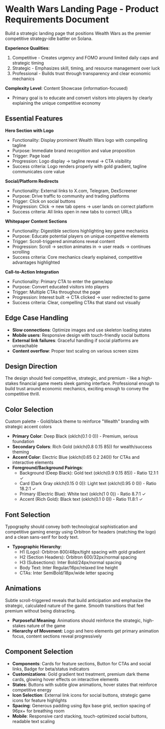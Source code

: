 # Wealth Wars Landing Page - Product Requirements Document

Build a strategic landing page that positions Wealth Wars as the premier competitive strategy-idle battler on Solana.

**Experience Qualities**: 
1. Competitive - Creates urgency and FOMO around limited daily caps and strategic timing
2. Strategic - Emphasizes skill, timing, and resource management over luck
3. Professional - Builds trust through transparency and clear economic mechanics

**Complexity Level**: Content Showcase (information-focused)
- Primary goal is to educate and convert visitors into players by clearly explaining the unique competitive economy

## Essential Features

**Hero Section with Logo**
- Functionality: Display prominent Wealth Wars logo with compelling tagline
- Purpose: Immediate brand recognition and value proposition
- Trigger: Page load
- Progression: Logo display → tagline reveal → CTA visibility
- Success criteria: Logo renders properly with gold gradient, tagline communicates core value

**Social/Platform Redirects**
- Functionality: External links to X.com, Telegram, DexScreener
- Purpose: Drive traffic to community and trading platforms
- Trigger: Click on social buttons
- Progression: Click → new tab opens → user lands on correct platform
- Success criteria: All links open in new tabs to correct URLs

**Whitepaper Content Sections**
- Functionality: Digestible sections highlighting key game mechanics
- Purpose: Educate potential players on unique competitive elements
- Trigger: Scroll-triggered animations reveal content
- Progression: Scroll → section animates in → user reads → continues scrolling
- Success criteria: Core mechanics clearly explained, competitive advantages highlighted

**Call-to-Action Integration**
- Functionality: Primary CTA to enter the game/app
- Purpose: Convert educated visitors into players
- Trigger: Multiple CTAs throughout the page
- Progression: Interest built → CTA clicked → user redirected to game
- Success criteria: Clear, compelling CTAs that stand out visually

## Edge Case Handling
- **Slow connections**: Optimize images and use skeleton loading states
- **Mobile users**: Responsive design with touch-friendly social buttons
- **External link failures**: Graceful handling if social platforms are unreachable
- **Content overflow**: Proper text scaling on various screen sizes

## Design Direction
The design should feel competitive, strategic, and premium - like a high-stakes financial game meets sleek gaming interface. Professional enough to build trust around economic mechanics, exciting enough to convey the competitive thrill.

## Color Selection
Custom palette - Gold/black theme to reinforce "Wealth" branding with strategic accent colors

- **Primary Color**: Deep Black (oklch(0.1 0 0)) - Premium, serious foundation
- **Secondary Colors**: Rich Gold (oklch(0.8 0.15 85)) for wealth/success theming
- **Accent Color**: Electric Blue (oklch(0.65 0.2 240)) for CTAs and interactive elements  
- **Foreground/Background Pairings**: 
  - Background (Deep Black): Gold text (oklch(0.9 0.15 85)) - Ratio 12.1:1 ✓
  - Card (Dark Gray oklch(0.15 0 0)): Light text (oklch(0.95 0 0)) - Ratio 18.2:1 ✓
  - Primary (Electric Blue): White text (oklch(1 0 0)) - Ratio 8.7:1 ✓
  - Accent (Rich Gold): Black text (oklch(0.1 0 0)) - Ratio 11.8:1 ✓

## Font Selection
Typography should convey both technological sophistication and competitive gaming energy using Orbitron for headers (matching the logo) and a clean sans-serif for body text.

- **Typographic Hierarchy**: 
  - H1 (Logo): Orbitron 800/48px/tight spacing with gold gradient
  - H2 (Section Headers): Orbitron 600/32px/normal spacing  
  - H3 (Subsections): Inter Bold/24px/normal spacing
  - Body Text: Inter Regular/16px/relaxed line height
  - CTAs: Inter SemiBold/18px/wide letter spacing

## Animations
Subtle scroll-triggered reveals that build anticipation and emphasize the strategic, calculated nature of the game. Smooth transitions that feel premium without being distracting.

- **Purposeful Meaning**: Animations should reinforce the strategic, high-stakes nature of the game
- **Hierarchy of Movement**: Logo and hero elements get primary animation focus, content sections reveal progressively

## Component Selection
- **Components**: Cards for feature sections, Button for CTAs and social links, Badge for beta/status indicators
- **Customizations**: Gold gradient text treatment, premium dark theme cards, glowing hover effects on interactive elements
- **States**: Buttons with subtle glow animations, hover states that reinforce competitive energy
- **Icon Selection**: External link icons for social buttons, strategic game icons for feature highlights
- **Spacing**: Generous padding using 8px base grid, section spacing of 96px+ for breathing room
- **Mobile**: Responsive card stacking, touch-optimized social buttons, readable text scaling